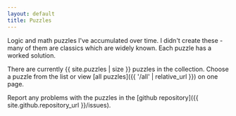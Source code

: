 ```yaml
---
layout: default
title: Puzzles
---
```


Logic and math puzzles I've accumulated over time. I didn't create these - many
of them are classics which are widely known.
Each puzzle has a worked solution.

There are currently {{ site.puzzles | size }} puzzles in the collection.
Choose a puzzle from the list or view
[all puzzles]({{ '/all' | relative_url }}) on one page.

Report any problems with the puzzles in the
[github repository]({{ site.github.repository_url }}/issues).
